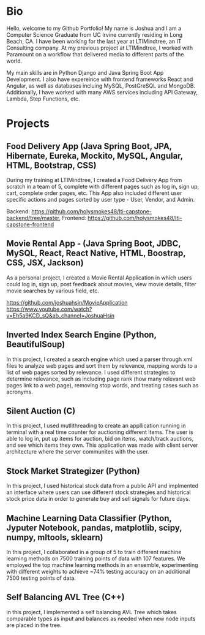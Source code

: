 # Bio
Hello, welcome to my Github Portfolio! My name is Joshua and I am a Computer Science Graduate from UC Irvine currently residing in Long Beach, CA. I have been working for the last year at LTIMindtree, an IT Consulting company. At my previous project at LTIMindtree, I worked with Paramount on a workflow that delivered media to different parts of the world. 

My main skills are in Python Django and Java Spring Boot App Development. I also have expereince with frontend frameworks React and Angular, as well as databases incluing MySQL, PostGreSQL and MongoDB. Additionally, I have worked with many AWS services including API Gateway, Lambda, Step Functions, etc.

# Projects
## Food Delivery App (Java Spring Boot, JPA, Hibernate, Eureka, Mockito, MySQL, Angular, HTML, Bootstrap, CSS)
During my training at LTIMindtree, I created a Food Delivery App from scratch in a team of 5, complete with different pages such as log in, sign up, cart, complete order pages, etc. This App also included different user specific actions and pages sorted by user type - User, Vendor, and Admin. 

Backend: https://github.com/holysmokes48/lti-capstone-backend/tree/master, 
Frontend: https://github.com/holysmokes48/lti-capstone-frontend

## Movie Rental App - (Java Spring Boot, JDBC, MySQL, React, React Native, HTML, Boostrap, CSS, JSX, Jackson)
As a personal project, I created a Movie Rental Application in which users could log in, sign up, post feedback about movies, view movie details, filter movie searches by various field, etc.

https://github.com/joshuahsin/MovieApplication
https://www.youtube.com/watch?v=Eh5a9KCD_sQ&ab_channel=JoshuaHsin 

## Inverted Index Search Engine (Python, BeautifulSoup)
In this project, I created a search engine which used a parser through xml files to analyze web pages and sort them by relevance, mapping words to a list of web pages sorted by relevance. I used different strategies to determine relevance, such as including page rank (how many relevant web pages link to a web page), removing stop words, and treating cases such as acronyms.

## Silent Auction (C)
In this project, I used mutlithreading to create an appllication running in terminal with a real time counter for auctioning different items. The user is able to log in, put up items for auction, bid on items, watch/track auctions, and see which items they own. This application was made with client server architecture where the server communites with the user.

## Stock Market Strategizer (Python)
In this project, I used historical stock data from a public API and implmented an interface where users can use different stock strategies and historical stock price data in order to generate buy and sell signals for future days.

## Machine Learning Data Classifier (Python, Jyputer Notebook, pandas, matplotlib, scipy, numpy, mltools, sklearn)
In this project, I collaborated in a group of 5 to train different machine learning methods on 7500 training points of data with 107 features. We employed the top machine learning methods in an ensemble, experimenting with different weights to achieve ~74% testing accuracy on an additional 7500 testing points of data.

## Self Balancing AVL Tree (C++)
in this project, I implemented a self balancing AVL Tree which takes comparable types as input and balances as needed when new node inputs are placed in the tree.
